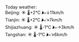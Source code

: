 Today weather:  
Beijing: ☀️   🌡️+2°C 🌬️↓11km/h  
Tianjin: ☀️   🌡️+2°C 🌬️↘7km/h  
Shijiazhuang: ☀️   🌡️-1°C 🌬️→3km/h  
Tangshan: ☀️   🌡️-1°C 🌬️↘6km/h  
